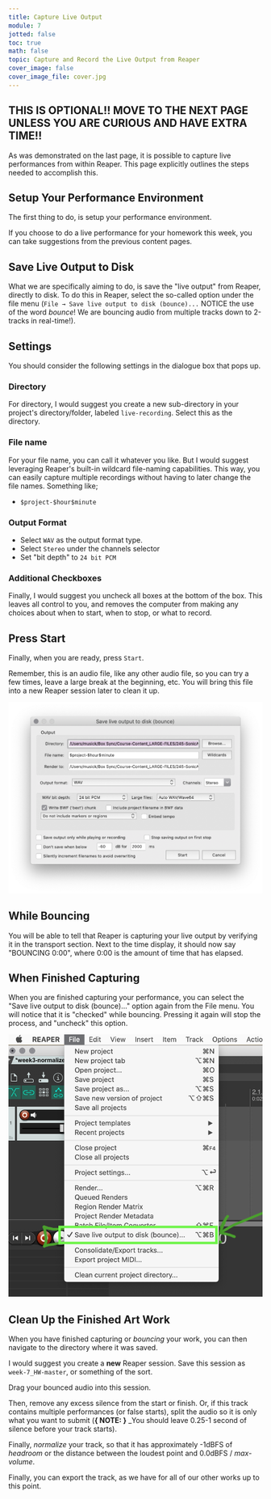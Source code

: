 ```yaml
---
title: Capture Live Output
module: 7
jotted: false
toc: true
math: false
topic: Capture and Record the Live Output from Reaper
cover_image: false
cover_image_file: cover.jpg
---
```

## THIS IS OPTIONAL!! MOVE TO THE NEXT PAGE UNLESS YOU ARE CURIOUS AND HAVE EXTRA TIME!!





As was demonstrated on the last page, it is possible to capture live performances from within Reaper. This page explicitly outlines the steps needed to accomplish this.

## Setup Your Performance Environment

The first thing to do, is setup your performance environment.

If you choose to do a live performance for your homework this week, you can take suggestions from the previous content pages.

## Save Live Output to Disk

What we are specifically aiming to do, is save the "live output" from Reaper, directly to disk. To do this in Reaper, select the so-called option under the file menu (`File → Save live output to disk (bounce)...` NOTICE the use of the word _bounce_! We are bouncing audio from multiple tracks down to 2-tracks in real-time!).

## Settings

You should consider the following settings in the dialogue box that pops up.

### Directory

For directory, I would suggest you create a new sub-directory in your project's directory/folder, labeled `live-recording`. Select this as the directory.

### File name

For your file name, you can call it whatever you like. But I would suggest leveraging Reaper's built-in wildcard file-naming capabilities. This way, you can easily capture multiple recordings without having to later change the file names. Something like;

- `$project-$hour$minute`

### Output Format

- Select `WAV` as the output format type.
- Select `Stereo` under the channels selector
- Set "bit depth" to `24 bit PCM`

### Additional Checkboxes

Finally, I would suggest you uncheck all boxes at the bottom of the box. This leaves all control to you, and removes the computer from making any choices about when to start, when to stop, or what to record.

## Press Start

Finally, when you are ready, press `Start`.

Remember, this is an audio file, like any other audio file, so you can try a few times, leave a large break at the beginning, etc. You will bring this file into a new Reaper session later to clean it up.

![Example of the 'Save live output to disk' dialogue box filled in accordingly.](../imgs/liveoutput-box.png "Example of the 'Save live output to disk' dialogue box filled in accordingly.")

## While Bouncing

You will be able to tell that Reaper is capturing your live output by verifying it in the transport section. Next to the time display, it should now say "BOUNCING 0:00", where 0:00 is the amount of time that has elapsed.

## When Finished Capturing

When you are finished capturing your performance, you can select the "Save live output to disk (bounce)..." option again from the File menu. You will notice that it is "checked" while bouncing. Pressing it again will stop the process, and "uncheck" this option.

![File menu with 'Save live output' checked](../imgs/stop-output.png "File menu with 'Save live output' checked")

## Clean Up the Finished Art Work

When you have finished capturing or _bouncing_ your work, you can then navigate to the directory where it was saved.

I would suggest you create a **new** Reaper session. Save this session as `week-7_HW-master`, or something of the sort.

Drag your bounced audio into this session.

Then, remove any excess silence from the start or finish. Or, if this track contains multiple performances (or false starts), split the audio so it is only what you want to submit (**{ NOTE: }** _You should leave 0.25-1 second of silence before your track starts).

Finally, _normalize_ your track, so that it has approximately -1dBFS of _headroom_ or the distance between the loudest point and 0.0dBFS / _max-volume_.


Finally, you can export the track, as we have for all of our other works up to this point. 
